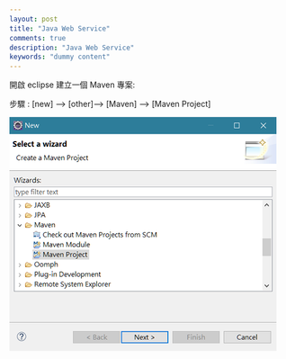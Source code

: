 ```yaml
---
layout: post
title: "Java Web Service"
comments: true
description: "Java Web Service"
keywords: "dummy content"
---
```


開啟 eclipse 建立一個 Maven 專案:

步驟 : [new] --> [other]--> [Maven] --> [Maven Project]

![ws1.png](/assets/images/post_images/ws1.png)

